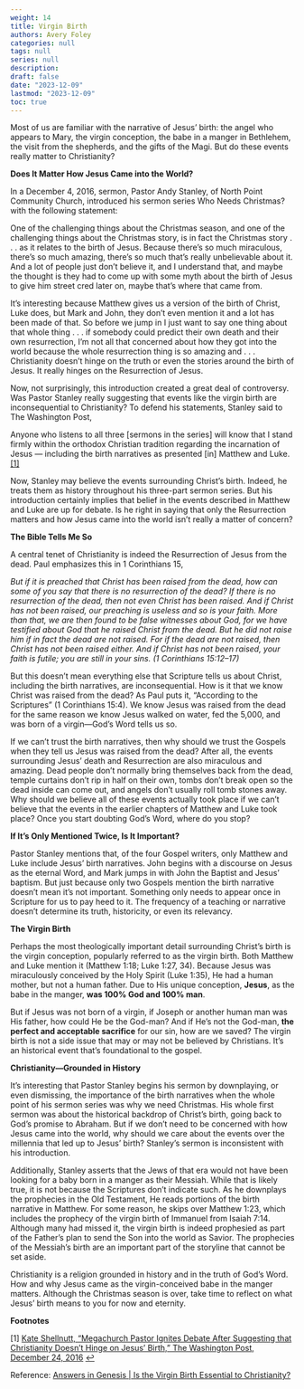 ```yaml
---
weight: 14
title: Virgin Birth
authors: Avery Foley
categories: null
tags: null
series: null
description: 
draft: false
date: "2023-12-09"
lastmod: "2023-12-09"
toc: true
---
```


<!--more-->



Most of us are familiar with the narrative of Jesus’ birth: the angel who appears to Mary, the virgin conception, the babe in a manger in Bethlehem, the visit from the shepherds, and the gifts of the Magi. But do these events really matter to Christianity?

<b>Does It Matter How Jesus Came into the World?</b>

In a December 4, 2016, sermon, Pastor Andy Stanley, of North Point Community Church, introduced his sermon series Who Needs Christmas? with the following statement:

<div class = "quote">
One of the challenging things about the Christmas season, and one of the challenging things about the Christmas story, is in fact the Christmas story . . . as it relates to the birth of Jesus. Because there’s so much miraculous, there’s so much amazing, there’s so much that’s really unbelievable about it. And a lot of people just don’t believe it, and I understand that, and maybe the thought is they had to come up with some myth about the birth of Jesus to give him street cred later on, maybe that’s where that came from.

It’s interesting because Matthew gives us a version of the birth of Christ, Luke does, but Mark and John, they don’t even mention it and a lot has been made of that. So before we jump in I just want to say one thing about that whole thing . . . if somebody could predict their own death and their own resurrection, I’m not all that concerned about how they got into the world because the whole resurrection thing is so amazing and . . . Christianity doesn’t hinge on the truth or even the stories around the birth of Jesus. It really hinges on the Resurrection of Jesus.
</div>


Now, not surprisingly, this introduction created a great deal of controversy. Was Pastor Stanley really suggesting that events like the virgin birth are inconsequential to Christianity? To defend his statements, Stanley said to The Washington Post,

<div class = "quote">   
Anyone who listens to all three [sermons in the series] will know that I stand firmly within the orthodox Christian tradition regarding the incarnation of Jesus — including the birth narratives as presented [in] Matthew and Luke.<a id="1_ref" href = "#1">[1]</a>
</div>

Now, Stanley may believe the events surrounding Christ’s birth. Indeed, he treats them as history throughout his three-part sermon series. But his introduction certainly implies that belief in the events described in Matthew and Luke are up for debate. Is he right in saying that only the Resurrection matters and how Jesus came into the world isn’t really a matter of concern?

<b>The Bible Tells Me So</b>

A central tenet of Christianity is indeed the Resurrection of Jesus from the dead. Paul emphasizes this in 1 Corinthians 15,

<i>But if it is preached that Christ has been raised from the dead, how can some of you say that there is no resurrection of the dead? If there is no resurrection of the dead, then not even Christ has been raised. And if Christ has not been raised, our preaching is useless and so is your faith. More than that, we are then found to be false witnesses about God, for we have testified about God that he raised Christ from the dead. But he did not raise him if in fact the dead are not raised. For if the dead are not raised, then Christ has not been raised either. And if Christ has not been raised, your faith is futile; you are still in your sins. (1 Corinthians 15:12–17)</i>

But this doesn’t mean everything else that Scripture tells us about Christ, including the birth narratives, are inconsequential. How is it that we know Christ was raised from the dead? As Paul puts it, “According to the Scriptures” (1 Corinthians 15:4). We know Jesus was raised from the dead for the same reason we know Jesus walked on water, fed the 5,000, and was born of a virgin—God’s Word tells us so.

If we can’t trust the birth narratives, then why should we trust the Gospels when they tell us Jesus was raised from the dead? After all, the events surrounding Jesus’ death and Resurrection are also miraculous and amazing. Dead people don’t normally bring themselves back from the dead, temple curtains don’t rip in half on their own, tombs don’t break open so the dead inside can come out, and angels don’t usually roll tomb stones away. Why should we believe all of these events actually took place if we can’t believe that the events in the earlier chapters of Matthew and Luke took place? Once you start doubting God’s Word, where do you stop?

<b>If It’s Only Mentioned Twice, Is It Important?</b>

Pastor Stanley mentions that, of the four Gospel writers, only Matthew and Luke include Jesus’ birth narratives. John begins with a discourse on Jesus as the eternal Word, and Mark jumps in with John the Baptist and Jesus’ baptism. But just because only two Gospels mention the birth narrative doesn’t mean it’s not important. Something only needs to appear once in Scripture for us to pay heed to it. The frequency of a teaching or narrative doesn’t determine its truth, historicity, or even its relevancy.

<b>The Virgin Birth</b>

Perhaps the most theologically important detail surrounding Christ’s birth is the virgin conception, popularly referred to as the virgin birth. Both Matthew and Luke mention it (Matthew 1:18; Luke 1:27, 34). Because Jesus was miraculously conceived by the Holy Spirit (Luke 1:35), He had a human mother, but not a human father. Due to His unique conception, <b>Jesus</b>, as the babe in the manger, <b>was 100% God and 100% man</b>.

But if Jesus was not born of a virgin, if Joseph or another human man was His father, how could He be the God-man? And if He’s not the God-man, <b>the perfect and acceptable sacrifice</b> for our sin, how are we saved? The virgin birth is not a side issue that may or may not be believed by Christians. It’s an historical event that’s foundational to the gospel.

<b>Christianity—Grounded in History</b>

It’s interesting that Pastor Stanley begins his sermon by downplaying, or even dismissing, the importance of the birth narratives when the whole point of his sermon series was why we need Christmas. His whole first sermon was about the historical backdrop of Christ’s birth, going back to God’s promise to Abraham. But if we don’t need to be concerned with how Jesus came into the world, why should we care about the events over the millennia that led up to Jesus’ birth? Stanley’s sermon is inconsistent with his introduction.

Additionally, Stanley asserts that the Jews of that era would not have been looking for a baby born in a manger as their Messiah. While that is likely true, it is not because the Scriptures don’t indicate such. As he downplays the prophecies in the Old Testament, He reads portions of the birth narrative in Matthew. For some reason, he skips over Matthew 1:23, which includes the prophecy of the virgin birth of Immanuel from Isaiah 7:14. Although many had missed it, the virgin birth is indeed prophesied as part of the Father’s plan to send the Son into the world as Savior. The prophecies of the Messiah’s birth are an important part of the storyline that cannot be set aside.

Christianity is a religion grounded in history and in the truth of God’s Word. How and why Jesus came as the virgin-conceived babe in the manger matters. Although the Christmas season is over, take time to reflect on what Jesus’ birth means to you for now and eternity.

<b>Footnotes</b>  
<p id="1">[1] 
<a href = "https://www.washingtonpost.com/news/acts-of-faith/wp/2016/12/24/megachurch-pastor-ignites-debate-after-suggesting-christianity-doesnt-hinge-on-jesus-birth/" target="_blank" rel="noopener noreferrer">Kate Shellnutt, “Megachurch Pastor Ignites Debate After Suggesting that Christianity Doesn’t Hinge on Jesus’ Birth,” The Washington Post, December 24, 2016</a>
<a href="#1_ref">&#8617;</a></p>


Reference: <a href = "https://answersingenesis.org/jesus/birth/is-virgin-birth-essential-to-christianity/" target="_blank" rel="noopener noreferrer">Answers in Genesis | Is the Virgin Birth Essential to Christianity?</a>
